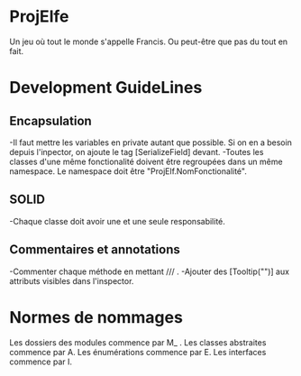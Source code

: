 # ProjElfe
Un jeu où tout le monde s'appelle Francis. Ou peut-être que pas du tout en fait.

# Development GuideLines
## Encapsulation
-Il faut mettre les variables en private autant que possible. Si on en a besoin depuis l'inpector, on ajoute le tag [SerializeField] devant.
-Toutes les classes d'une même fonctionalité doivent être regroupées dans un même namespace. Le namespace doit être "ProjElf.NomFonctionalité".

## SOLID
-Chaque classe doit avoir une et une seule responsabilité.

## Commentaires et annotations
-Commenter chaque méthode en mettant /// .
-Ajouter des [Tooltip("")] aux attributs visibles dans l'inspector.


# Normes de nommages
Les dossiers des modules commence par M_ .
Les classes abstraites commence par A.
Les énumérations commence par E.
Les interfaces commence par I.
